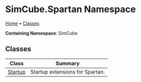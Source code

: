 # SimCube\.Spartan Namespace

[Home](../README.md) &#x2022; [Classes](#classes)

**Containing Namespace**: SimCube

## Classes

| Class | Summary |
| ----- | ------- |
| [Startup](Startup/README.md) | Startup extensions for Spartan\. |

